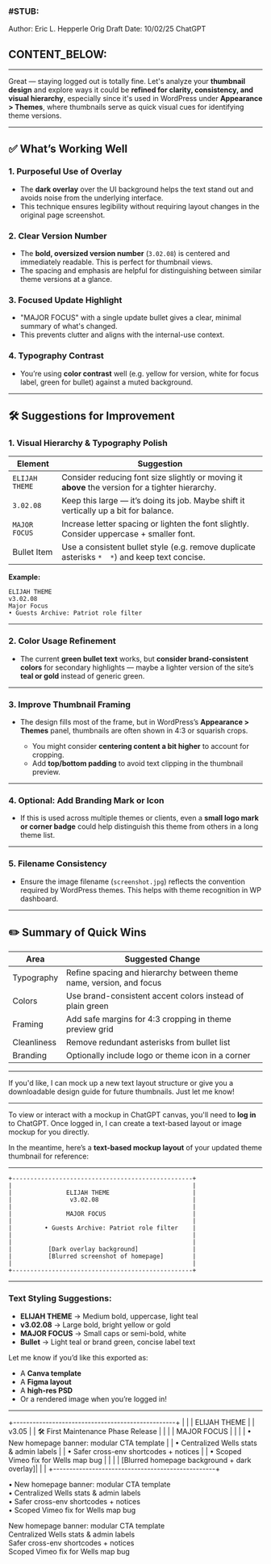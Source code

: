 ### #STUB: 

Author: Eric L. Hepperle
Orig Draft Date:
10/02/25
ChatGPT


## CONTENT_BELOW: ##

---




Great — staying logged out is totally fine. Let's analyze your **thumbnail design** and explore ways it could be **refined for clarity, consistency, and visual hierarchy**, especially since it's used in WordPress under **Appearance > Themes**, where thumbnails serve as quick visual cues for identifying theme versions.

---

## ✅ What’s Working Well

### 1. **Purposeful Use of Overlay**

* The **dark overlay** over the UI background helps the text stand out and avoids noise from the underlying interface.
* This technique ensures legibility without requiring layout changes in the original page screenshot.

### 2. **Clear Version Number**

* The **bold, oversized version number** (`3.02.08`) is centered and immediately readable. This is perfect for thumbnail views.
* The spacing and emphasis are helpful for distinguishing between similar theme versions at a glance.

### 3. **Focused Update Highlight**

* "MAJOR FOCUS" with a single update bullet gives a clear, minimal summary of what's changed.
* This prevents clutter and aligns with the internal-use context.

### 4. **Typography Contrast**

* You’re using **color contrast** well (e.g. yellow for version, white for focus label, green for bullet) against a muted background.

---

## 🛠 Suggestions for Improvement

### 1. **Visual Hierarchy & Typography Polish**

| Element        | Suggestion                                                                                       |
| -------------- | ------------------------------------------------------------------------------------------------ |
| `ELIJAH THEME` | Consider reducing font size slightly or moving it **above** the version for a tighter hierarchy. |
| `3.02.08`      | Keep this large — it’s doing its job. Maybe shift it vertically up a bit for balance.            |
| `MAJOR FOCUS`  | Increase letter spacing or lighten the font slightly. Consider uppercase + smaller font.         |
| Bullet Item    | Use a consistent bullet style (e.g. remove duplicate asterisks `*  *`) and keep text concise.    |

**Example:**

```
ELIJAH THEME  
v3.02.08  
Major Focus  
• Guests Archive: Patriot role filter
```

---

### 2. **Color Usage Refinement**

* The current **green bullet text** works, but **consider brand-consistent colors** for secondary highlights — maybe a lighter version of the site’s **teal or gold** instead of generic green.

---

### 3. **Improve Thumbnail Framing**

* The design fills most of the frame, but in WordPress’s **Appearance > Themes** panel, thumbnails are often shown in 4:3 or squarish crops.

  * You might consider **centering content a bit higher** to account for cropping.
  * Add **top/bottom padding** to avoid text clipping in the thumbnail preview.

---

### 4. **Optional: Add Branding Mark or Icon**

* If this is used across multiple themes or clients, even a **small logo mark or corner badge** could help distinguish this theme from others in a long theme list.

---

### 5. **Filename Consistency**

* Ensure the image filename (`screenshot.jpg`) reflects the convention required by WordPress themes. This helps with theme recognition in WP dashboard.

---

## ✏️ Summary of Quick Wins

| Area        | Suggested Change                                                    |
| ----------- | ------------------------------------------------------------------- |
| Typography  | Refine spacing and hierarchy between theme name, version, and focus |
| Colors      | Use brand-consistent accent colors instead of plain green           |
| Framing     | Add safe margins for 4:3 cropping in theme preview grid             |
| Cleanliness | Remove redundant asterisks from bullet list                         |
| Branding    | Optionally include logo or theme icon in a corner                   |

---

If you'd like, I can mock up a new text layout structure or give you a downloadable design guide for future thumbnails. Just let me know!


----

To view or interact with a mockup in ChatGPT canvas, you'll need to **log in** to ChatGPT. Once logged in, I can create a text-based layout or image mockup for you directly.

In the meantime, here’s a **text-based mockup layout** of your updated theme thumbnail for reference:

---

```
+--------------------------------------------------+
|                                                  |
|               ELIJAH THEME                       |
|                v3.02.08                          |
|                                                  |
|               MAJOR FOCUS                        |
|                                                  |
|         • Guests Archive: Patriot role filter    |
|                                                  |
|                                                  |
|          [Dark overlay background]               |
|          [Blurred screenshot of homepage]        |
|                                                  |
+--------------------------------------------------+
```

---

### Text Styling Suggestions:

* **ELIJAH THEME** → Medium bold, uppercase, light teal
* **v3.02.08** → Large bold, bright yellow or gold
* **MAJOR FOCUS** → Small caps or semi-bold, white
* **Bullet** → Light teal or brand green, concise label text

Let me know if you’d like this exported as:

* A **Canva template**
* A **Figma layout**
* A **high-res PSD**
* Or a rendered image when you’re logged in!



---


+--------------------------------------------------+
|                                                  |
|               ELIJAH THEME                       |
|                v3.05                             |
|        🛠️ First Maintenance Phase Release        |
|                                                  |
|                 MAJOR FOCUS                      |
|                                                  |
|   • New homepage banner: modular CTA template    |
|   • Centralized Wells stats & admin labels       |
|   • Safer cross-env shortcodes + notices         |
|   • Scoped Vimeo fix for Wells map bug           |
|                                                  |
|      [Blurred homepage background + dark overlay]|
|                                                  |
+--------------------------------------------------+


• New homepage banner: modular CTA template  
• Centralized Wells stats & admin labels  
• Safer cross-env shortcodes + notices  
• Scoped Vimeo fix for Wells map bug  


New homepage banner: modular CTA template  
Centralized Wells stats & admin labels  
Safer cross-env shortcodes + notices  
Scoped Vimeo fix for Wells map bug 
